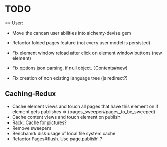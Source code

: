 # TODO

== User:

* Move the cancan user abilities into alchemy-devise gem
* Refactor folded pages feature (not every user model is persisted)

* Fix element window reload after click on element window buttons (new element)
* Fix options json parsing, if null object. (Contents#new)
* Fix creation of non existing language tree (js redirect?)

## Caching-Redux

* Cache element views and touch all pages that have this element on if element gets publishes
  => (pages_sweeper#pages_to_be_sweeped)
* Cache content views and touch element on publish
* Rack::Cache for pictures?
* Remove sweepers
* Benchamrk disk usage of local file system cache
* Refactor Pages#flush. Use page.publish! ?
